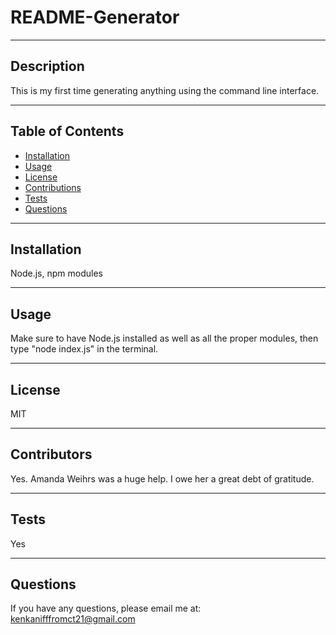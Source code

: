 # README-Generator

  ---

  ## **Description**
  This is my first time generating anything using the command line interface.

  ---

  ## Table of Contents

  - [Installation](#Installation)
  - [Usage](#Usage)
  - [License](#License)
  - [Contributions](#Contributions)
  - [Tests](#Tests)
  - [Questions](#Questions)

  ---

  ## **Installation**
  Node.js, npm modules

  ---

  ## **Usage**
  Make sure to have Node.js installed as well as all the proper modules, then type "node index.js" in the terminal.

  ---


  ## **License**
  MIT

  ---

  ## **Contributors**
  Yes. Amanda Weihrs was a huge help. I owe her a great debt of gratitude.

  ---

  ## **Tests**
  Yes

  ---

  ## **Questions**
  If you have any questions, please email me at: kenkanifffromct21@gmail.com


